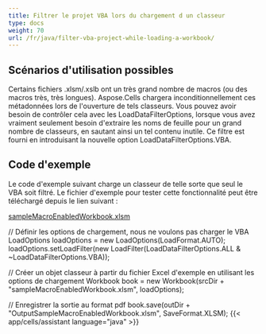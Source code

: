 ```yaml
---
title: Filtrer le projet VBA lors du chargement d un classeur
type: docs
weight: 70
url: /fr/java/filter-vba-project-while-loading-a-workbook/
---
```


## **Scénarios d'utilisation possibles**
Certains fichiers .xlsm/.xslb ont un très grand nombre de macros (ou des macros très, très longues). Aspose.Cells chargera inconditionnellement ces métadonnées lors de l'ouverture de tels classeurs. Vous pouvez avoir besoin de contrôler cela avec les LoadDataFilterOptions, lorsque vous avez vraiment seulement besoin d'extraire les noms de feuille pour un grand nombre de classeurs, en sautant ainsi un tel contenu inutile. Ce filtre est fourni en introduisant la nouvelle option LoadDataFilterOptions.VBA.
## **Code d'exemple**
Le code d'exemple suivant charge un classeur de telle sorte que seul le VBA soit filtré. Le fichier d'exemple pour tester cette fonctionnalité peut être téléchargé depuis le lien suivant :

[sampleMacroEnabledWorkbook.xlsm](79527951.xlsm)

// Définir les options de chargement, nous ne voulons pas charger le VBA
LoadOptions loadOptions = new LoadOptions(LoadFormat.AUTO);
loadOptions.setLoadFilter(new LoadFilter(LoadDataFilterOptions.ALL & ~LoadDataFilterOptions.VBA));

// Créer un objet classeur à partir du fichier Excel d'exemple en utilisant les options de chargement
Workbook book = new Workbook(srcDir + "sampleMacroEnabledWorkbook.xlsm", loadOptions);

// Enregistrer la sortie au format pdf
book.save(outDir + "OutputSampleMacroEnabledWorkbook.xlsm", SaveFormat.XLSM);
{{< app/cells/assistant language="java" >}}
